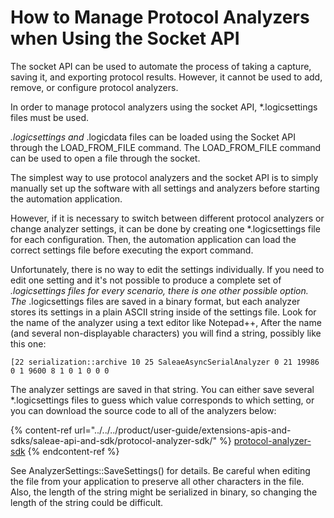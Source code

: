 # How to Manage Protocol Analyzers when Using the Socket API

The socket API can be used to automate the process of taking a capture, saving it, and exporting protocol results. However, it cannot be used to add, remove, or configure protocol analyzers.

In order to manage protocol analyzers using the socket API, \*.logicsettings files must be used.

_.logicsettings and_ .logicdata files can be loaded using the Socket API through the LOAD\_FROM\_FILE command. The LOAD\_FROM\_FILE command can be used to open a file through the socket.

The simplest way to use protocol analyzers and the socket API is to simply manually set up the software with all settings and analyzers before starting the automation application.

However, if it is necessary to switch between different protocol analyzers or change analyzer settings, it can be done by creating one \*.logicsettings file for each configuration. Then, the automation application can load the correct settings file before executing the export command.

Unfortunately, there is no way to edit the settings individually. If you need to edit one setting and it's not possible to produce a complete set of _.logicsettings files for every scenario, there is one other possible option. The_ .logicsettings files are saved in a binary format, but each analyzer stores its settings in a plain ASCII string inside of the settings file. Look for the name of the analyzer using a text editor like Notepad++, After the name (and several non-displayable characters) you will find a string, possibly like this one:

```
[22 serialization::archive 10 25 SaleaeAsyncSerialAnalyzer 0 21 19986 0 1 9600 8 1 0 1 0 0 0
```

The analyzer settings are saved in that string. You can either save several \*.logicsettings files to guess which value corresponds to which setting, or you can download the source code to all of the analyzers below:

{% content-ref url="../../../product/user-guide/extensions-apis-and-sdks/saleae-api-and-sdk/protocol-analyzer-sdk/" %}
[protocol-analyzer-sdk](../../../product/user-guide/extensions-apis-and-sdks/saleae-api-and-sdk/protocol-analyzer-sdk/)
{% endcontent-ref %}

See AnalyzerSettings::SaveSettings() for details. Be careful when editing the file from your application to preserve all other characters in the file. Also, the length of the string might be serialized in binary, so changing the length of the string could be difficult.
